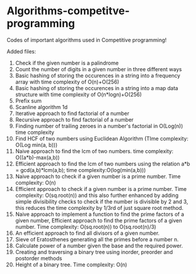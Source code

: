 # Algorithms-competitve-programming
Codes of important algorithms used in Competitive programming!

Added files:

1. Check if the given number is a palindrome
2. Count the number of digits in a given number in three different ways
3. Basic hashing of storing the occurences in a string into a frequency array with time complexity of O(n)+O(256)
4. Basic hashing of storing the occurences in a string into a map data structure with time complexity of O(n*logn)+O(256)
5. Prefix sum
6. Scanline algorithm 1d
7. Iterative approach to find factorial of a number
8. Recursive approach to find factorial of a number
9. Finding number of trailing zeroes in a number's factorial in O(Log(n)) time complexity
10. Find HCF of two numbers using Euclidean Algorithm (TIme complexity: O(Log min(a, b)))
11. Naive approach to find the lcm of two numbers. time complexity: O((a*b)-max(a,b))
12. Efficient approach to find the lcm of two numbers using the relation a*b = gcd(a,b)*lcm(a,b); time complexity:O(log(min(a,b)))
13. Naive approach to check if a given number is a prime number. Time complexity: O(n)
14. Efficient approach to check if a given number is a prime number. Time complexity: O(sq.root(n)) and this also further enhanced by adding simple divisibility checks to check if the number is divisible by 2 and 3, this reduces the time complexity by 1/3rd of just square root method.
15. Naive approach to implement a function to find the prime factors of a given number, Efficient approach to find the prime factors of a given number. Time complexity: O(sq.root(n)) to O(sq.root(n)/3)
16. An efficient approach to find all divisors of a given number.
17. Sieve of Eratosthenes generating all the primes before a number n.
18. Calculate power of a number given the base and the required power.
19. Creating and traversing a binary tree using inorder, preorder and postorder methods
20. Height of a binary tree. Time complexity: O(n)
